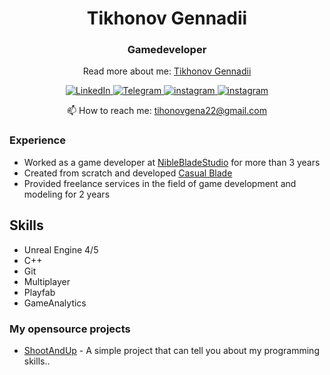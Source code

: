 <div>
  <h1 align='center'>Tikhonov Gennadii</h1>
  <h3 align='center'>Gamedeveloper</h3>
  <p align='center'>
    Read more about me: <a href='https://www.tikhonov22.com/'>Tikhonov Gennadii</a>
  </p>
</div>

<div id="socials" align="center">
    <a href="https://www.linkedin.com/in/tihonovgena-gamedeveloper/">
    <img src="https://img.shields.io/badge/LinkedIn-0077B5?style=for-the-badge&logo=linkedin&logoColor=white" alt="LinkedIn"/>
  </a>
  <a href="https://t.me/tihonovgena">
    <img src="https://img.shields.io/badge/Telegram-2CA5E0?style=for-the-badge&logo=telegram&logoColor=white" alt="Telegram"/>
  </a>
    <a href="https://www.instagram.com/fivetris">
    <img src="https://img.shields.io/badge/Instagram-E4405F?style=for-the-badge&logo=instagram&logoColor=white" alt="instagram"/>
  </a>
    </a>
    <a href="https://www.instagram.com/tikhonovgena22">
    <img src="https://img.shields.io/badge/Instagram-E4405F?style=for-the-badge&logo=instagram&logoColor=white" alt="instagram"/>
  </a>
</div>

<p align='center'>
   📫 How to reach me: <a href='mailto:tihonovgena22@gmail.com'>tihonovgena22@gmail.com</a>
</p>

###  Experience
*   Worked as a game developer at [NibleBladeStudio](https://www.youtube.com/@nimbleblade4564) for more than 3 years
*   Created from scratch and developed [Casual Blade](https://play.google.com/store/apps/details?id=com.NimbleBladeStudio.CasualBlade&hl=ru&gl=US)
*   Provided freelance services in the field of game development and modeling for 2 years

##  Skills
*   Unreal Engine 4/5
*   C++
*   Git
*   Multiplayer
*   Playfab
*   GameAnalytics

### My opensource projects

*   [ShootAndUp](https://github.com/tihonovgena/ShootAndUp) - A simple project that can tell you about my programming skills..


<!--
**tihonovgena/tihonovgena** is a ✨ _special_ ✨ repository because its `README.md` (this file) appears on your GitHub profile.

Here are some ideas to get you started:

- 🔭 I’m currently working on ...
- 🌱 I’m currently learning ...
- 👯 I’m looking to collaborate on ...
- 🤔 I’m looking for help with ...
- 💬 Ask me about ...
- 📫 How to reach me: ...
- 😄 Pronouns: ...
- ⚡ Fun fact: ...
-->
